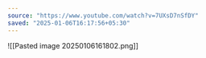 ```yaml
---
source: "https://www.youtube.com/watch?v=7UXsD7nSfDY"
saved: "2025-01-06T16:17:56+05:30"
---
```

![[Pasted image 20250106161802.png]]